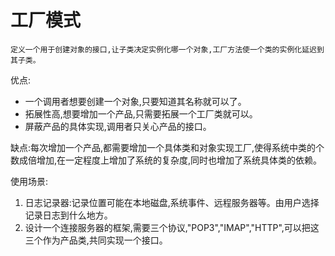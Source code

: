 # 工厂模式

    定义一个用于创建对象的接口,让子类决定实例化哪一个对象,工厂方法使一个类的实例化延迟到其子类。

优点:
- 一个调用者想要创建一个对象,只要知道其名称就可以了。
- 拓展性高,想要增加一个产品,只需要拓展一个工厂类就可以。
- 屏蔽产品的具体实现,调用者只关心产品的接口。

缺点:每次增加一个产品,都需要增加一个具体类和对象实现工厂,使得系统中类的个数成倍增加,在一定程度上增加了系统的复杂度,同时也增加了系统具体类的依赖。

使用场景:
1. 日志记录器:记录位置可能在本地磁盘,系统事件、远程服务器等。由用户选择记录日志到什么地方。
2. 设计一个连接服务器的框架,需要三个协议,"POP3","IMAP","HTTP",可以把这三个作为产品类,共同实现一个接口。